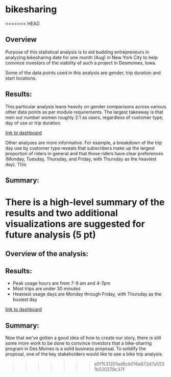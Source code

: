 # bikesharing

<<<<<<< HEAD
## Overview

Purpose of this statistical analysis is to aid budding entrepreneurs in analyzing bikesharing date for one month (Aug) in New York City to help convince investors of the viability of such a project in Desmoines, Iowa. 

Some of the data points used in this analysis are gender, trip duration and start locations.


## Results:

This particular analysis leans heavily on gender comparisons across various other data points as per module requirements. The largest takeaway is that men out number women roughly 2:1 as users, regardless of customer type, day of use or trip duration.

[link to dashboard](https://public.tableau.com/app/profile/hernan.e.cortes/viz/Bikeshare_Challenge_16272259277700/Story1?publish=yes)

Other analyses are more informative.  For example, a breakdown of the trip day use by customer type reveals that subscribers make up the largest proportion of riders in general and that those riders have clear preferences (Monday, Tuesday, Thursday, and Friday, with Thursday as the heaviest day).  This 


## Summary:

There is a high-level summary of the results and two additional visualizations are suggested for future analysis (5 pt)
=======
## Overview of the analysis: 
## Results: 

* Peak usage hours are from 7-9 am and 4-7pm
* Most trips are under 30 minutes
* Heaviest usage days are Monday through Friday, with Thursday as the busiest day


[link to dashboard](https://public.tableau.com/app/profile/hernan.e.cortes/viz/Bikeshare_Challenge_16272259277700/Story1?publish=yes)
## Summary: 


Now that we've gotten a good idea of how to create our story, there is still some more work to be done to convince investors that a bike-sharing program in Des Moines is a solid business proposal. To solidify the proposal, one of the key stakeholders would like to see a bike trip analysis.
>>>>>>> a5f1531201ad8cb016e672d7a5531b520379c37f

